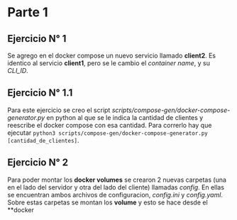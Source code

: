# Parte 1

## Ejercicio N° 1

Se agrego en el docker compose un nuevo servicio llamado **client2**. Es identico al
servicio **client1**, pero se le cambio el _container name_, y su _CLI_ID_.

## Ejercicio N° 1.1
Para este ejercicio se creo el script _scripts/compose-gen/docker-compose-generator.py_ en python al que se le indica la cantidad de clientes y reescribe el docker compose con esa cantidad. Para correrlo hay que ejecutar `python3 scripts/compose-gen/docker-compose-generator.py [cantidad_de_clientes]`.


## Ejercicio N° 2

Para poder montar los **docker volumes** se crearon 2 nuevas carpetas (una en el lado del servidor y otra del lado del cliente) llamadas _config_. En ellas se encuentran ambos archivos de configuracion, _config.ini_ y _config.yaml_. Sobre estas carpetas se montan los **volume** y esto se hace desde el **docker